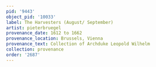 ```yaml
---
pid: '9443'
object_pid: '10033'
label: The Harvesters (August/ September)
artist: pieterbruegel
provenance_date: 1612 to 1662
provenance_location: Brussels, Vienna
provenance_text: Collection of Archduke Leopold Wilhelm
collection: provenance
order: '2687'
---
```

